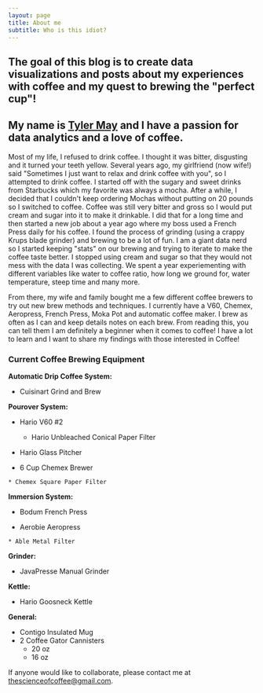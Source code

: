 ```yaml
---
layout: page
title: About me
subtitle: Who is this idiot?
---
```


## The goal of this blog is to create data visualizations and posts about my experiences with coffee and my quest to brewing the "perfect cup"!

## My name is [Tyler May](https://www.linkedin.com/in/tyler-may-0a73a81b/) and I have a passion for data analytics and a love of coffee.

Most of my life, I refused to drink coffee.  I thought it was bitter, disgusting and it turned your teeth yellow.  Several years ago, my girlfriend (now wife!) said "Sometimes I just want to relax and drink coffee with you", so I attempted to drink coffee.  I started off with the sugary and sweet drinks from Starbucks which my favorite was always a mocha.  After a while, I decided that I couldn't keep ordering Mochas without putting on 20 pounds so I switched to coffee.  Coffee was still very bitter and gross so I would put cream and sugar into it to make it drinkable.  I did that for a long time and then started a new job about a year ago where my boss used a French Press daily for his coffee.  I found the process of grinding (using a crappy Krups blade grinder) and brewing to be a lot of fun.  I am a giant data nerd so I started keeping "stats" on our brewing and trying to iterate to make the coffee taste better.  I stopped using cream and sugar so that they would not mess with the data I was collecting.  We spent a year experiementing with different variables like water to coffee ratio, how long we ground for, water temperature, steep time and many more.

From there, my wife and family bought me a few different coffee brewers to try out new brew methods and techniques.  I currently have a V60, Chemex, Aeropress, French Press, Moka Pot and automatic coffee maker.  I brew as often as I can and keep details notes on each brew.  From reading this, you can tell them I am definitely a beginner when it comes to coffee!  I have a lot to learn and I want to share my findings with those interested in Coffee!

### Current Coffee Brewing Equipment

**Automatic Drip Coffee System:**

   * Cuisinart Grind and Brew
    
    
**Pourover System:**
    
   * Hario V60 #2
    
     * Hario Unbleached Conical Paper Filter
      
   * Hario Glass Pitcher

   * 6 Cup Chemex Brewer
    
    * Chemex Square Paper Filter
    
**Immersion System:**

   * Bodum French Press
   
   * Aerobie Aeropress
   
    * Able Metal Filter
   
**Grinder:**

   * JavaPresse Manual Grinder
   
**Kettle:**

   * Hario Goosneck Kettle
   
**General:**

   * Contigo Insulated Mug
   * 2 Coffee Gator Cannisters
      * 20 oz
      * 16 oz
      
If anyone would like to collaborate, please contact me at thescienceofcoffee@gmail.com.

